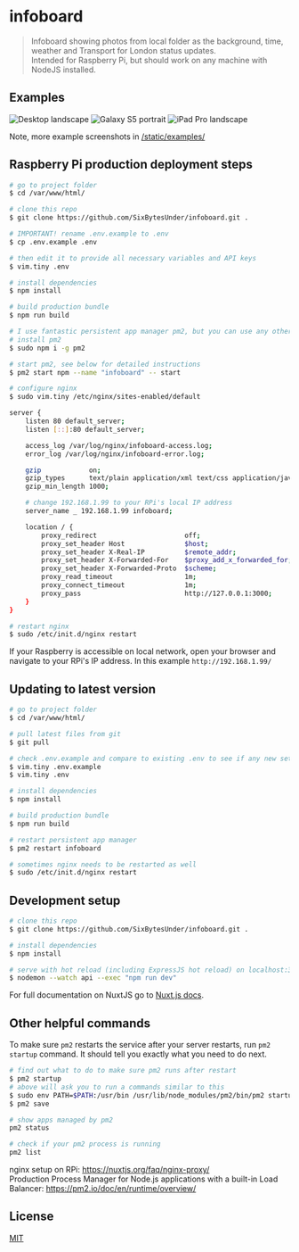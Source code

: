 # infoboard

> Infoboard showing photos from local folder as the background, time, weather and Transport for London status updates.  
> Intended for Raspberry Pi, but should work on any machine with NodeJS installed.

## Examples
![Desktop landscape](/static/examples/desktop-1.jpg?raw=true "Desktop landscape - all options colapsed")
![Galaxy S5 portrait](/static/examples/phone-1.jpg?raw=true "Galaxy S5 portrait - all options colapsed")
![iPad Pro landscape](/static/examples/ipad-pro-2.jpg?raw=true "iPad Pro landscape - all options expanded")

Note, more example screenshots in [/static/examples/](/static/examples/)

## Raspberry Pi production deployment steps
``` bash
# go to project folder
$ cd /var/www/html/

# clone this repo
$ git clone https://github.com/SixBytesUnder/infoboard.git .

# IMPORTANT! rename .env.example to .env
$ cp .env.example .env

# then edit it to provide all necessary variables and API keys
$ vim.tiny .env

# install dependencies
$ npm install

# build production bundle
$ npm run build

# I use fantastic persistent app manager pm2, but you can use any other you wish
# install pm2
$ sudo npm i -g pm2

# start pm2, see below for detailed instructions
$ pm2 start npm --name "infoboard" -- start

# configure nginx
$ sudo vim.tiny /etc/nginx/sites-enabled/default

server {
    listen 80 default_server;
    listen [::]:80 default_server;

    access_log /var/log/nginx/infoboard-access.log;
    error_log /var/log/nginx/infoboard-error.log;

    gzip            on;
    gzip_types      text/plain application/xml text/css application/javascript;
    gzip_min_length 1000;

    # change 192.168.1.99 to your RPi's local IP address
    server_name _ 192.168.1.99 infoboard;

    location / {
        proxy_redirect                      off;
        proxy_set_header Host               $host;
        proxy_set_header X-Real-IP          $remote_addr;
        proxy_set_header X-Forwarded-For    $proxy_add_x_forwarded_for;
        proxy_set_header X-Forwarded-Proto  $scheme;
        proxy_read_timeout                  1m;
        proxy_connect_timeout               1m;
        proxy_pass                          http://127.0.0.1:3000;
    }
}

# restart nginx
$ sudo /etc/init.d/nginx restart
```

If your Raspberry is accessible on local network, open your browser and navigate to your RPi's IP address. In this example `http://192.168.1.99/`

## Updating to latest version
``` bash
# go to project folder
$ cd /var/www/html/

# pull latest files from git
$ git pull

# check .env.example and compare to existing .env to see if any new settings are needed
$ vim.tiny .env.example
$ vim.tiny .env

# install dependencies
$ npm install

# build production bundle
$ npm run build

# restart persistent app manager
$ pm2 restart infoboard

# sometimes nginx needs to be restarted as well
$ sudo /etc/init.d/nginx restart
```

## Development setup

``` bash
# clone this repo
$ git clone https://github.com/SixBytesUnder/infoboard.git .

# install dependencies
$ npm install

# serve with hot reload (including ExpressJS hot reload) on localhost:3000
$ nodemon --watch api --exec "npm run dev"
```

For full documentation on NuxtJS go to [Nuxt.js docs](https://github.com/nuxt/nuxt.js).

## Other helpful commands

To make sure `pm2` restarts the service after your server restarts, run `pm2 startup` command. It should tell you exactly what you need to do next.

``` bash
# find out what to do to make sure pm2 runs after restart
$ pm2 startup
# above will ask you to run a commands similar to this
$ sudo env PATH=$PATH:/usr/bin /usr/lib/node_modules/pm2/bin/pm2 startup systemd -u pi --hp /home/pi
$ pm2 save

# show apps managed by pm2
pm2 status

# check if your pm2 process is running
pm2 list
```

nginx setup on RPi: https://nuxtjs.org/faq/nginx-proxy/  
Production Process Manager for Node.js applications with a built-in Load Balancer: https://pm2.io/doc/en/runtime/overview/  

## License

[MIT](https://github.com/SixBytesUnder/infoboard/blob/master/LICENSE)
